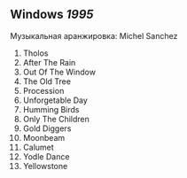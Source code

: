 ## Windows *1995*

Музыкальная аранжировка: Michel Sanchez

1. Tholos
2. After The Rain
3. Out Of The Window
4. The Old Tree
5. Procession
6. Unforgetable Day
7. Humming Birds
8. Only The Children
9. Gold Diggers
10. Moonbeam
11. Calumet
12. Yodle Dance
13. Yellowstone
